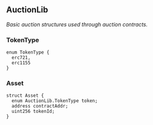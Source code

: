 

## AuctionLib

_Basic auction structures used through auction contracts._

### TokenType

```solidity
enum TokenType {
  erc721,
  erc1155
}
```

### Asset

```solidity
struct Asset {
  enum AuctionLib.TokenType token;
  address contractAddr;
  uint256 tokenId;
}
```

